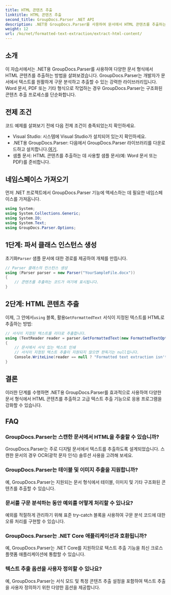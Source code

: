 ```yaml
---
title: HTML 콘텐츠 추출
linktitle: HTML 콘텐츠 추출
second_title: GroupDocs.Parser .NET API
description: .NET용 GroupDocs.Parser를 사용하여 문서에서 HTML 콘텐츠를 추출하는 방법을 알아보세요. 코드 예제와 단계별 지침이 포함된 따라하기 쉬운 튜토리얼입니다.
weight: 12
url: /ko/net/formatted-text-extraction/extract-html-content/
---
```

## 소개
이 자습서에서는 .NET용 GroupDocs.Parser를 사용하여 다양한 문서 형식에서 HTML 콘텐츠를 추출하는 방법을 살펴보겠습니다. GroupDocs.Parser는 개발자가 문서에서 텍스트를 원활하게 구문 분석하고 추출할 수 있는 강력한 라이브러리입니다. Word 문서, PDF 또는 기타 형식으로 작업하는 경우 GroupDocs.Parser는 구조화된 콘텐츠 추출 프로세스를 단순화합니다.
## 전제 조건
코드 예제를 살펴보기 전에 다음 전제 조건이 충족되었는지 확인하세요.
- Visual Studio: 시스템에 Visual Studio가 설치되어 있는지 확인하세요.
-  .NET용 GroupDocs.Parser: 다음에서 GroupDocs.Parser 라이브러리를 다운로드하고 설치합니다.[여기](https://releases.groupdocs.com/parser/net/).
- 샘플 문서: HTML 콘텐츠를 추출하는 데 사용할 샘플 문서(예: Word 문서 또는 PDF)를 준비합니다.

## 네임스페이스 가져오기
먼저 .NET 프로젝트에서 GroupDocs.Parser 기능에 액세스하는 데 필요한 네임스페이스를 가져옵니다.
```csharp
using System;
using System.Collections.Generic;
using System.IO;
using System.Text;
using GroupDocs.Parser.Options;
```
## 1단계: 파서 클래스 인스턴스 생성
 초기화`Parser` 샘플 문서에 대한 경로를 제공하여 개체를 만듭니다.
```csharp
// Parser 클래스의 인스턴스 생성
using (Parser parser = new Parser("YourSampleFile.docx"))
{
    // 콘텐츠를 추출하는 코드가 여기에 표시됩니다.
}
```
## 2단계: HTML 콘텐츠 추출
 이제, 그 안에서`using` 블록, 활용`GetFormattedText` 서식이 지정된 텍스트를 HTML로 추출하는 방법:
```csharp
// 서식이 지정된 텍스트를 리더로 추출합니다.
using (TextReader reader = parser.GetFormattedText(new FormattedTextOptions(FormattedTextMode.Html)))
{
    // 문서에서 서식 있는 텍스트 인쇄
    // 서식이 지정된 텍스트 추출이 지원되지 않으면 판독기는 null입니다.
    Console.WriteLine(reader == null ? "Formatted text extraction isn't supported" : reader.ReadToEnd());
}
```

## 결론
이러한 단계를 수행하면 .NET용 GroupDocs.Parser를 효과적으로 사용하여 다양한 문서 형식에서 HTML 콘텐츠를 추출하고 고급 텍스트 추출 기능으로 응용 프로그램을 강화할 수 있습니다.

## FAQ
### GroupDocs.Parser는 스캔한 문서에서 HTML을 추출할 수 있습니까?
GroupDocs.Parser는 주로 디지털 문서에서 텍스트를 추출하도록 설계되었습니다. 스캔한 문서의 경우 OCR(광학 문자 인식) 솔루션 사용을 고려해 보세요.
### GroupDocs.Parser는 테이블 및 이미지 추출을 지원합니까?
예, GroupDocs.Parser는 지원되는 문서 형식에서 테이블, 이미지 및 기타 구조화된 콘텐츠를 추출할 수 있습니다.
### 문서를 구문 분석하는 동안 예외를 어떻게 처리할 수 있나요?
예외를 적절하게 관리하기 위해 표준 try-catch 블록을 사용하여 구문 분석 코드에 대한 오류 처리를 구현할 수 있습니다.
### GroupDocs.Parser는 .NET Core 애플리케이션과 호환됩니까?
예, GroupDocs.Parser는 .NET Core를 지원하므로 텍스트 추출 기능을 최신 크로스 플랫폼 애플리케이션에 통합할 수 있습니다.
### 텍스트 추출 옵션을 사용자 정의할 수 있나요?
예, GroupDocs.Parser는 서식 모드 및 특정 콘텐츠 추출 설정을 포함하여 텍스트 추출을 사용자 정의하기 위한 다양한 옵션을 제공합니다.